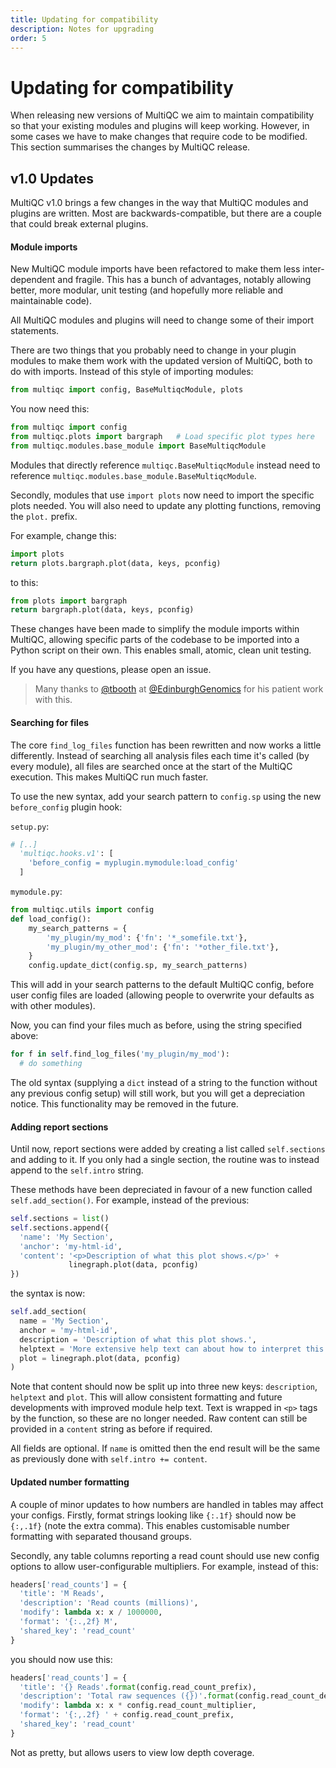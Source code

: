 ```yaml
---
title: Updating for compatibility
description: Notes for upgrading
order: 5
---
```


# Updating for compatibility

When releasing new versions of MultiQC we aim to maintain compatibility so that your existing
modules and plugins will keep working. However, in some cases we have to make changes that
require code to be modified. This section summarises the changes by MultiQC release.

## v1.0 Updates

MultiQC v1.0 brings a few changes in the way that MultiQC modules and plugins are written. Most are backwards-compatible, but there are a couple that could break external plugins.

#### Module imports

New MultiQC module imports have been refactored to make them less inter-dependent and fragile. This has a bunch of advantages, notably allowing better, more modular, unit testing (and hopefully more reliable and maintainable code).

All MultiQC modules and plugins will need to change some of their import statements.

There are two things that you probably need to change in your plugin modules to
make them work with the updated version of MultiQC, both to do with imports.
Instead of this style of importing modules:

```python
from multiqc import config, BaseMultiqcModule, plots
```

You now need this:

```python
from multiqc import config
from multiqc.plots import bargraph   # Load specific plot types here
from multiqc.modules.base_module import BaseMultiqcModule
```

Modules that directly reference `multiqc.BaseMultiqcModule` instead need to reference
`multiqc.modules.base_module.BaseMultiqcModule`.

Secondly, modules that use `import plots` now need to import the specific plots needed.
You will also need to update any plotting functions, removing the `plot.` prefix.

For example, change this:

```python
import plots
return plots.bargraph.plot(data, keys, pconfig)
```

to this:

```python
from plots import bargraph
return bargraph.plot(data, keys, pconfig)
```

These changes have been made to simplify the module imports within MultiQC,
allowing specific parts of the codebase to be imported into a Python script
on their own. This enables small, atomic, clean unit testing.

If you have any questions, please open an issue.

> Many thanks to [@tbooth](https://github.com/tbooth) at [@EdinburghGenomics](https://github.com/EdinburghGenomics) for his patient work with this.

#### Searching for files

The core `find_log_files` function has been rewritten and now works a little differently. Instead of searching all analysis files each time it's called (by every module), all files are searched once at the start of the MultiQC execution. This makes MultiQC run much faster.

To use the new syntax, add your search pattern to `config.sp` using the new `before_config` plugin hook:

`setup.py`:

```python
# [..]
  'multiqc.hooks.v1': [
    'before_config = myplugin.mymodule:load_config'
  ]
```

`mymodule.py`:

```python
from multiqc.utils import config
def load_config():
    my_search_patterns = {
        'my_plugin/my_mod': {'fn': '*_somefile.txt'},
        'my_plugin/my_other_mod': {'fn': '*other_file.txt'},
    }
    config.update_dict(config.sp, my_search_patterns)
```

This will add in your search patterns to the default MultiQC config, before user config files are loaded (allowing people to overwrite your defaults as with other modules).

Now, you can find your files much as before, using the string specified above:

```python
for f in self.find_log_files('my_plugin/my_mod'):
  # do something
```

The old syntax (supplying a `dict` instead of a string to the function without any previous config setup) will still work, but you will get a depreciation notice. This functionality may be removed in the future.

#### Adding report sections

Until now, report sections were added by creating a list called `self.sections` and adding to it. If you only had a single section, the routine was to instead append to the `self.intro` string.

These methods have been depreciated in favour of a new function called `self.add_section()`. For example, instead of the previous:

```python
self.sections = list()
self.sections.append({
  'name': 'My Section',
  'anchor': 'my-html-id',
  'content': '<p>Description of what this plot shows.</p>' +
             linegraph.plot(data, pconfig)
})
```

the syntax is now:

```python
self.add_section(
  name = 'My Section',
  anchor = 'my-html-id',
  description = 'Description of what this plot shows.',
  helptext = 'More extensive help text can about how to interpret this.'
  plot = linegraph.plot(data, pconfig)
)
```

Note that content should now be split up into three new keys: `description`, `helptext` and `plot`. This will allow consistent formatting and future developments with improved module help text. Text is wrapped in `<p>` tags by the function, so these are no longer needed. Raw content can still be provided in a `content` string as before if required.

All fields are optional. If `name` is omitted then the end result will be the same as previously done with `self.intro += content`.

#### Updated number formatting

A couple of minor updates to how numbers are handled in tables may affect your configs. Firstly, format strings looking like `{:.1f}` should now be `{:,.1f}` (note the extra comma). This enables customisable number formatting with separated thousand groups.

Secondly, any table columns reporting a read count should use new config options to allow user-configurable multipliers. For example, instead of this:

```python
headers['read_counts'] = {
  'title': 'M Reads',
  'description': 'Read counts (millions)',
  'modify': lambda x: x / 1000000,
  'format': '{:.,2f} M',
  'shared_key': 'read_count'
}
```

you should now use this:

```python
headers['read_counts'] = {
  'title': '{} Reads'.format(config.read_count_prefix),
  'description': 'Total raw sequences ({})'.format(config.read_count_desc),
  'modify': lambda x: x * config.read_count_multiplier,
  'format': '{:,.2f} ' + config.read_count_prefix,
  'shared_key': 'read_count'
}
```

Not as pretty, but allows users to view low depth coverage.
